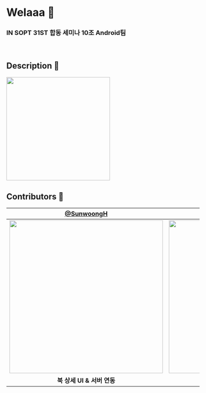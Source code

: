 #  Welaaa 💚
### IN SOPT 31ST 합동 세미나 10조 Android팀

<br>

## Description 🧡
<img width="270" src="https://user-images.githubusercontent.com/81796317/204008035-58cff3d1-4f21-4f06-a4f1-df7ddf0d800f.mp4">

<br>

## Contributors 💛
| [@SunwoongH](https://github.com/SunwoongH) | [@hajeong67](https://github.com/hajeong67) | [@unam98](https://github.com/unam98) |
| :---: | :---: | :---: |
|<img width="400" src="https://user-images.githubusercontent.com/81796317/204010628-f65628a8-1f65-4662-8b87-75857097edd6.jpg">|<img width="400" src="https://user-images.githubusercontent.com/81796317/204010812-a1a1869d-8121-4bc7-a6ca-dd171a78f1c3.png">|<img width="400" src="https://user-images.githubusercontent.com/81796317/204010479-33d7628c-a309-4bb5-8fdf-37fb01bbdd38.jpg">|
|**북 상세 UI & 서버 연동**|**서랍 UI & 검색 UI & 서버 연동**|**홈 UI & 서버 연동**|

<br>
